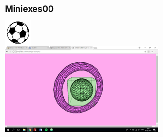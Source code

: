 # Miniexes00
![alt text](unnamed.png "beskrivelse af billede")
![alt text](Miniex1.png "beskrivelse af billede")

